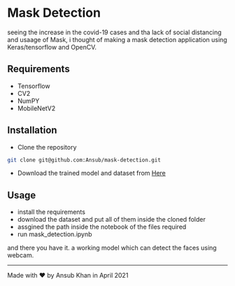 # Mask Detection 
seeing the increase in the covid-19 cases and tha lack of social distancing and usaage of Mask, i thought of making a mask detection application using Keras/tensorflow and OpenCV.

## Requirements
- Tensorflow
- CV2
- NumPY
- MobileNetV2

## Installation
- Clone the repository
 ```bash
 git clone git@github.com:Ansub/mask-detection.git
```
- Download the trained model and dataset from <a href="http://bit.ly/ansub-mask-detection"> Here <a>

## Usage
- install the requirements
- download the dataset and put all of them inside the cloned folder
- assgined the path inside the  notebook of the files required 
- run mask_detection.ipynb

and there you have it. a working model  which can detect the faces using webcam.

--- 
Made with ❤ by Ansub Khan in April 2021
